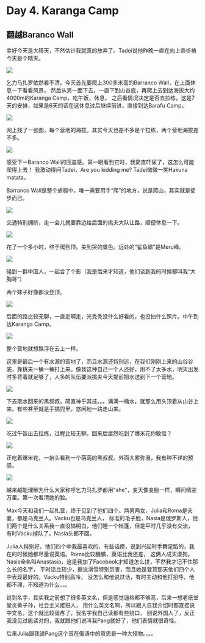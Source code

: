 # Day 4. Karanga Camp

## 翻越Baranco Wall

幸好今天是大晴天，不然估计我就真的放弃了。Tadei说他昨晚一直在向上帝祈祷今天是个晴天。

![](http://og8b43m1v.bkt.clouddn.com/lux0UWwgH00R5zfuCisnR7skMxKr)

乞力马扎罗依然看不清。今天首先要爬上300多米高的Barranco Wall，在上面休息一下看看风景，
然后从另一面下去，一直下到山谷底，再爬上去到达海拔大约4000m的Karanga Camp，吃午饭，休息，
之后看情况决定是否去拉练。这是7天的安排，如果是6天的话在这休息过后继续前进，直接到达Barafu Camp。

![](http://og8b43m1v.bkt.clouddn.com/FievZaEPKAgRMH6oEQUFxDmNcaDj)

网上找了一张图，每个营地的海拔。其实今天也差不多是个拉练，两个营地海拔差不多。

![](http://og8b43m1v.bkt.clouddn.com/lhvU6BZ3IRFTZYwRK2XtO5He8A7n)

感受下一Baranco Wall的压迫感。第一眼看到它时，我简直吓尿了，这怎么可能爬得上去！
我激动得问Tadei，Are you kidding me? Tadei微微一笑Hakuna matata。

Barranco Wall是整个旅程中，唯一需要用手“爬”的地方，说是爬山，其实就是徒步而已。

![](http://og8b43m1v.bkt.clouddn.com/lrDx3KLTX0ZPHXpkRcobtcZo1Xpt)

交通特别拥挤，走一会儿就要靠边给后面的挑夫大队让路，顺便休息一下。

![](http://og8b43m1v.bkt.clouddn.com/Fn4bI3Vjrmmk84OGXb2bgV7uDCBU)

花了一个多小时，终于爬到顶。美到哭的景色。远处的“鲨鱼鳍”是Meru峰。

![](http://og8b43m1v.bkt.clouddn.com/FgXYHINQFB7k148UBropY6Nqv4pT)

碰到一群中国人，一起合了个影（我是后来才知道，他们谈到我的时候都叫我“大胸哥”）

两个妹子好像都没登顶。

![](http://og8b43m1v.bkt.clouddn.com/lg24MANUN1CqGKznn5qsja_CHk68)

后面的路比较无聊，一直走啊走，光秃秃没什么好看的，也没拍什么照片。中午到达Karanga Camp。

![](http://og8b43m1v.bkt.clouddn.com/FlXQB5ZXlziF9AWdWcScgGzHBWD3)

整个营地就想飘浮在云上一样。

这里是最后一个有水源的营地了，而且水源还特别远，在我们刚刚上来的山谷谷底，靠挑夫一桶一桶打上来。像我这种自己一个人还好，用不了太多水，明天出发时多背着就足够了，人多的队伍要派挑夫今天提前把水送到下一个营地。

![](http://og8b43m1v.bkt.clouddn.com/lik-UBVRK_bN06gdKe80mbAOorEu)

下去取水回来的黑叔叔，简直神乎其技。。。满满一桶水，就那么用头顶着从山谷上来。有些甚至就是手插兜里，悠闲地一路走山来。

![](http://og8b43m1v.bkt.clouddn.com/lsCUqt2XEKOdcEKo0DDh435URavh)

吃过午饭出去拉练，过程比较无聊。回来后居然吃到了爆米花你敢信？

![](http://og8b43m1v.bkt.clouddn.com/Fshoiyrf8NfiIn7v5X9HYnVnbPj3)

正吃着爆米花，一抬头看到一个萌萌的黑叔叔。外面大雾弥漫，我有种不详的预感。

![](http://og8b43m1v.bkt.clouddn.com/lgvDcEAVwzlt8mL_kQgHOx6lkSMK)

越来越能理解为什么大家称呼乞力马扎罗都用"she"，变天像变脸一样，瞬间晴空万里。第一次看清她的脸。

Max今天和我们一起扎营，终于见到了他们四个。两男两女，Julia和Roma是夫妻，都是乌克兰人。Vacku也是乌克兰人，
标准的毛子脸，Nasia是俄罗斯人，他们两个是什么关系我一直没搞明白，他们睡一个帐篷，但是平时几乎没有交流，
有时Vacku掉队了，Nasia头都不回。

Julia人特别好，他们四个中我最喜欢的，有些话痨，说到兴起时手舞足蹈的，我在的时候她都尽量说英语。Roma比较腼腆，英语比我还差，
这俩人成天虐狗。Nasia全名叫Anastasia，这是我加了Facebook才知道怎么拼，不然我才记不住那么长的名字，
平时话比较少，据说滑雪特别厉害，而且她是登顶那天他们四个人中表现最好的。Vacku特别高冷，
没怎么和他说过话，有时主动和他打招呼，他都不理，不知道为什么。。。

说到名字，其实我之前想了很多英文名，但是感觉逼格都不够高，后来一想老纸堂堂炎黄子孙，社会主义接班人，
用什么英文名啊，所以跟人自我介绍时都直接说中文名，这个就比较蛋疼了，我名字我自己读都有些绕口，
别说外国人了，反正我没见过能读对的，我就跟他们说叫我Pang就好了，他们表情就很奇怪。

后来Julia跟我说Pang这个音在俄语中的意思是一种大怪物。。。。
